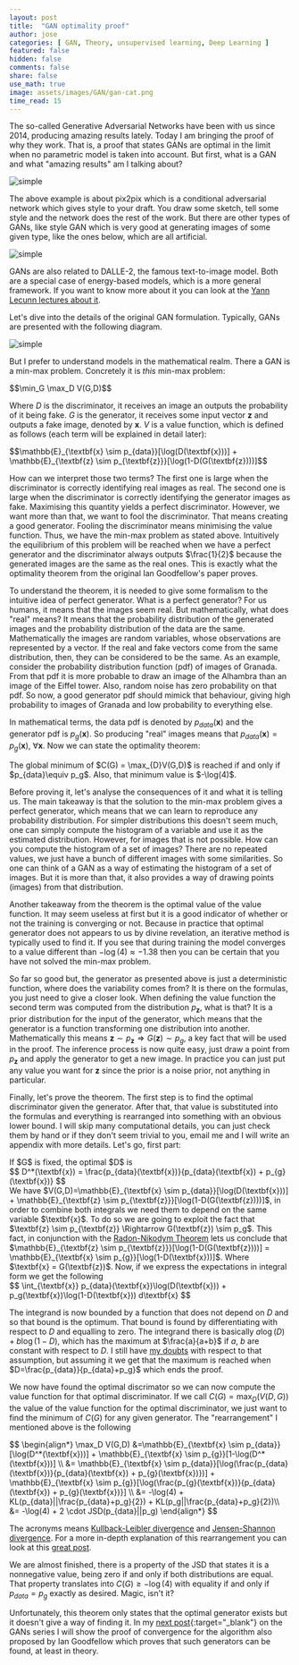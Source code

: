 ```yaml
---
layout: post
title:  "GAN optimality proof"
author: jose
categories: [ GAN, Theory, unsupervised learning, Deep Learning ]
featured: false
hidden: false
comments: false
share: false
use_math: true
image: assets/images/GAN/gan-cat.png
time_read: 15
---
```


The so-called Generative Adversarial Networks have been with us since 2014, producing amazing results lately. Today I am bringing the proof of why they work. That is, a proof that states GANs are optimal in the limit when no parametric model is taken into account. But first, what is a GAN and what "amazing results" am I talking about?

<p class="text-center"><img class="" src="{{site.baseurl}}/assets/images/GAN/pix2pix.png" alt="simple" /></p>

The above example is about pix2pix which is a conditional adversarial network which gives style to your draft. You draw some sketch, tell some style and the network does the rest of the work. But there are other types of GANs, like style GAN which is very good at generating images of some given type, like the ones below, which are all artificial.

<p class="text-center"><img class="" src="{{site.baseurl}}/assets/images/GAN/stylegan.png" alt="simple" /></p>

GANs are also related to DALLE-2, the famous text-to-image model. Both are a special case of energy-based models, which is a more general framework. If you want to know more about it you can look at the [Yann Lecunn lectures about it](https://www.youtube.com/watch?v=tVwV14YkbYs). 

Let's dive into the details of the original GAN formulation. Typically, GANs are presented with the following diagram.

<p class="text-center"><img class="" src="{{site.baseurl}}/assets/images/GAN/gan-diagram.png" alt="simple" /></p>

But I prefer to understand models in the mathematical realm. There a GAN is a min-max problem. Concretely it is _this_ min-max problem:

<div>$$\min_G \max_D V(G,D)$$</div>

Where $D$ is the discriminator, it receives an image an outputs the probability of it being fake. $G$ is the generator, it receives some input vector $\textbf{z}$ and outputs a fake image, denoted by $\textbf{x}$. $V$ is a value function, which is defined as follows (each term will be explained in detail later):

<div>$$\mathbb{E}_{\textbf{x} \sim p_{data}}[\log(D(\textbf{x}))] + \mathbb{E}_{\textbf{z} \sim p_{\textbf{z}}}[\log(1-D(G(\textbf{z})))]$$</div>

How can we interpret those two terms? The first one is large when the discriminator is correctly identifying real images as real. The second one is large when the discriminator is correctly identifying the generator images as fake. Maximising this quantity yields a perfect discriminator. However, we want more than that, we want to fool the discriminator. That means creating a good generator. Fooling the discriminator means minimising the value function. Thus, we have the min-max problem as stated above. Intuitively the equilibrium of this problem will be reached when we have a perfect generator and the discriminator always outputs $\frac{1}{2}$ because the generated images are the same as the real ones. This is exactly what the optimality theorem from the original Ian Goodfellow's paper proves.

To understand the theorem, it is needed to give some formalism to the intuitive idea of perfect generator. What is a perfect generator? For us humans, it means that the images seem real. But mathematically, what does "real" means? It means that the probability distribution of the generated images and the probability distribution of the data are the same. Mathematically the images are random variables, whose observations are represented by a vector. If the real and fake vectors come from the same distribution, then, they can be considered to be the same. As an example, consider the probability distribution function (pdf) of images of Granada. From that pdf it is more probable to draw an image of the Alhambra than an image of the Eiffel tower. Also, random noise has zero probability on that pdf. So now, a good generator pdf should mimick that behaviour, giving high probability to images of Granada and low probability to everything else. 

In mathematical terms, the data pdf is denoted by $p_{data}(\textbf{x})$ and the generator pdf is $p_{g}(\textbf{x})$. So producing "real" images means that $p_{data}(\textbf{x}) = p_{g}(\textbf{x})$, $\forall \textbf{x}$. Now we can state the optimality theorem:

<div class="theorem"> The global minimum of $C(G) = \max_{D}V(G,D)$ is reached if and only if $p_{data}\equiv p_g$. Also, that minimum value is $-\log(4)$.</div>

Before proving it, let's analyse the consequences of it and what it is telling us. The main takeaway is that the solution to the min-max problem gives a perfect generator, which means that we can learn to reproduce any probability distribution. For simpler distributions this doesn't seem much, one can simply compute the histogram of a variable and use it as the estimated distribution. However, for images that is not possible. How can you compute the histogram of a set of images? There are no repeated values, we just have a bunch of different images with some similarities. So one can think of a GAN as a way of estimating the histogram of a set of images. But it is more than that, it also provides a way of drawing points (images) from that distribution. 

Another takeaway from the theorem is the optimal value of the value function. It may seem useless at first but it is a good indicator of whether or not the training is converging or not. Because in practice that optimal generator does not appears to us by divine revelation, an iterative method is typically used to find it. If you see that during training the model converges to a value different than $-\log(4) \approx -1.38$ then you can be certain that you have not solved the min-max problem.

So far so good but, the generator as presented above is just a deterministic function, where does the variability comes from? It is there on the formulas, you just need to give a closer look. When defining the value function the second term was computed from the distribution $p_{\textbf{z}}$, what is that? It is a prior distribution for the input of the generator, which means that the generator is a function transforming one distribution into another. Mathematically this means $\textbf{z} \sim p_{\textbf{z}} \Rightarrow G(\textbf{z}) \sim p_g$, a key fact that will be used in the proof. The inference process is now quite easy, just draw a point from $p_{\textbf{z}}$ and apply the generator to get a new image. In practice you can just put any value you want for $\textbf{z}$ since the prior is a noise prior, not anything in particular.

Finally, let's prove the theorem. The first step is to find the optimal discriminator given the generator. After that, that value is substituted into the formulas and everything is rearranged into something with an obvious lower bound. I will skip many computational details, you can just check them by hand or if they don't seem trivial to you, email me and I will write an appendix with more details. Let's go, first part:

<div class="prop"> If $G$ is fixed, the optimal $D$ is 
<div>$$ D^*(\textbf{x}) = \frac{p_{data}(\textbf{x})}{p_{data}(\textbf{x}) + p_{g}(\textbf{x})} $$</div>
</div>

<div class="proof"> We have $V(G,D)=\mathbb{E}_{\textbf{x} \sim p_{data}}[\log(D(\textbf{x}))] + \mathbb{E}_{\textbf{z} \sim p_{\textbf{z}}}[\log(1-D(G(\textbf{z})))]$, in order to combine both integrals we need them to depend on the same variable $\textbf{x}$. To do so we are going to exploit the fact that $\textbf{z} \sim p_{\textbf{z}} \Rightarrow G(\textbf{z}) \sim p_g$. This fact, in conjunction with the <a href="https://en.wikipedia.org/wiki/Radon%E2%80%93Nikodym_theorem">Radon-Nikodym Theorem</a> lets us conclude that $\mathbb{E}_{\textbf{z} \sim p_{\textbf{z}}}[\log(1-D(G(\textbf{z})))] = \mathbb{E}_{\textbf{x} \sim p_{g}}[\log(1-D(\textbf{x}))]$. Where $\textbf{x} = G(\textbf{z})$. Now, if we express the expectations in integral form we get the following
<div>$$ \int_{\textbf{x}} p_{data}(\textbf{x})\log(D(\textbf{x})) + p_g(\textbf{x})\log(1-D(\textbf{x})) d\textbf{x} $$</div>

The integrand is now bounded by a function that does not depend on $D$ and so that bound is the optimum. That bound is found by differentiating with respect to $D$ and equalling to zero. The integrand there is basically $a \log(D) + b\log(1-D)$, which has the maximum at $\frac{a}{a+b}$ if $a$, $b$ are constant with respect to $D$. I still have <a href="https://datascience.stackexchange.com/questions/113390/minor-error-in-ian-goodfellows-gan-optimality-proof">my doubts</a> with respect to that assumption, but assuming it we get that the maximum is reached when $D=\frac{p_{data}}{p_{data}+p_g}$ which ends the proof.
</div>

We now have found the optimal discrimator so we can now compute the value function for that optimal discriminator. If we call $C(G)=\max_{D}(V(D,G))$ the value of the value function for the optimal discriminator, we just want to find the minimum of $C(G)$ for any given generator. The "rearrangement" I mentioned above is the following

<div>$$ 
\begin{align*}
\max_D V(G,D) &=\mathbb{E}_{\textbf{x} \sim p_{data}}[\log(D^*(\textbf{x}))] + \mathbb{E}_{\textbf{x} \sim p_{g}}[1-\log(D^*(\textbf{x}))] \\
&= \mathbb{E}_{\textbf{x} \sim p_{data}}[\log(\frac{p_{data}(\textbf{x})}{p_{data}(\textbf{x}) + p_{g}(\textbf{x})})] + \mathbb{E}_{\textbf{x} \sim p_{g}}[\log(\frac{p_{g}(\textbf{x})}{p_{data}(\textbf{x}) + p_{g}(\textbf{x})}] \\
&= -\log(4) + KL(p_{data}||\frac{p_{data}+p_g}{2}) + KL(p_g||\frac{p_{data}+p_g}{2})\\
&= -\log(4) + 2 \cdot JSD(p_{data}||p_g)
\end{align*}
$$</div>

The acronyms means [Kullback-Leibler divergence](https://en.wikipedia.org/wiki/Kullback%E2%80%93Leibler_divergence) and [Jensen-Shannon divergence](https://en.wikipedia.org/wiki/Jensen%E2%80%93Shannon_divergence). For a more in-depth explanation of this rearrangement you can look at this [great post](https://srome.github.io/An-Annotated-Proof-of-Generative-Adversarial-Networks-with-Implementation-Notes/).

We are almost finished, there is a property of the JSD that states it is a nonnegative value, being zero if and only if both distributions are equal. That property translates into $C(G) \ge -\log(4)$ with equality if and only if $p_{data} = p_g$ exactly as desired. Magic, isn't it?

Unfortunately, this theorem only states that the optimal generator exists but it doesn't give a way of finding it. In my [next post]({{site.baseurl}}/gan-convergence-proof){:target="_blank"} on the GANs series I will show the proof of convergence for the algorithm also proposed by Ian Goodfellow which proves that such generators can be found, at least in theory.
